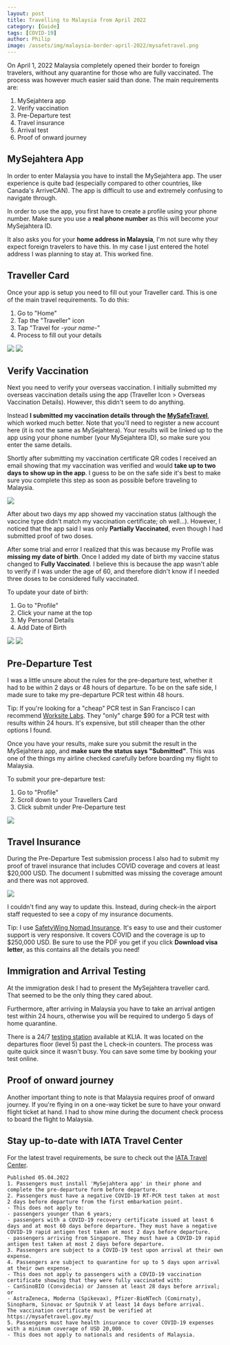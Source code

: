 ```yaml
---
layout: post
title: Travelling to Malaysia from April 2022
category: [Guide]
tags: [COVID-19]
author: Philip
image: /assets/img/malaysia-border-april-2022/mysafetravel.png
---
```


On April 1, 2022 Malaysia completely opened their border to foreign travelers, without any quarantine for those who are fully vaccinated. The process was however much easier said than done. The main requirements are:

1. MySejahtera app
2. Verify vaccination
3. Pre-Departure test
4. Travel insurance
5. Arrival test
6. Proof of onward journey

## MySejahtera App

In order to enter Malaysia you have to install the MySejahtera app. The user experience is quite bad (especially compared to other countries, like Canada's ArriveCAN). The app is difficult to use and extremely confusing to navigate through.

In order to use the app, you first have to create a profile using your phone number. Make sure you use a **real phone number** as this will become your MySejahtera ID.

It also asks you for your **home address in Malaysia**, I'm not sure why they expect foreign travelers to have this. In my case I just entered the hotel address I was planning to stay at. This worked fine.

## Traveller Card
Once your app is setup you need to fill out your Traveller card. This is one of the main travel requirements. To do this:

1. Go to "Home"
2. Tap the "Traveller" icon
3. Tap "Travel for *-your name-*"
4. Process to fill out your details

![](/assets/img/malaysia-border-april-2022/traveller-icon.jpg)
![](/assets/img/malaysia-border-april-2022/traveller.jpg)

## Verify Vaccination
Next you need to verify your overseas vaccination. I initially submitted my overseas vaccination details using the app (Traveller Icon > Overseas Vaccination Details). However, this didn't seem to do anything.

Instead **I submitted my vaccination details through the [MySafeTravel](https://www.mysafetravel.gov.my/)**, which worked much better. Note that you'll need to register a new account here (it is not the same as MySejahtera). Your results will be linked up to the app using your phone number (your MySejahtera ID), so make sure you enter the same details.

Shortly after submitting my vaccination certificate QR codes I received an email showing that my vaccination was verified and would **take up to two days to show up in the app**. I guess to be on the safe side it's best to make sure you complete this step as soon as possible before traveling to Malaysia.

![](/assets/img/malaysia-border-april-2022/vaccine-status.png)

After about two days my app showed my vaccination status (although the vaccine type didn't match my vaccination certificate; oh well...). However, I noticed that the app said I was only **Partially Vaccinated**, even though I had submitted proof of two doses.

After some trial and error I realized that this was because my Profile was **missing my date of birth**. Once I added my date of birth my vaccine status changed to **Fully Vaccinated**. I believe this is because the app wasn't able to verify if I was under the age of 60, and therefore didn't know if I needed three doses to be considered fully vaccinated.

To update your date of birth:

1. Go to "Profile"
2. Click your name at the top
3. My Personal Details
4. Add Date of Birth

![](/assets/img/malaysia-border-april-2022/profile.jpg)
![](/assets/img/malaysia-border-april-2022/settings.jpg)

## Pre-Departure Test

I was a little unsure about the rules for the pre-departure test, whether it had to be within 2 days or 48 hours of departure. To be on the safe side, I made sure to take my pre-departure PCR test within 48 hours.

Tip: If you're looking for a "cheap" PCR test in San Francisco I can recommend [Worksite Labs](https://worksitelabs.com/scheduling/). They "only" charge $90 for a PCR test with results within 24 hours. It's expensive, but still cheaper than the other options I found.

Once you have your results, make sure you submit the result in the MySejahtera app, and **make sure the status says "Submitted"**. This was one of the things my airline checked carefully before boarding my flight to Malaysia.

To submit your pre-departure test:
1. Go to "Profile"
2. Scroll down to your Travellers Card
3. Click submit under Pre-Departure test

![](/assets/img/malaysia-border-april-2022/traveller-card.jpg)

## Travel Insurance

During the Pre-Departure Test submission process I also had to submit my proof of travel insurance that includes COVID coverage and covers at least $20,000 USD. The document I submitted was missing the coverage amount and there was not approved.

![](/assets/img/malaysia-border-april-2022/insurance.png)

I couldn't find any way to update this. Instead, during check-in the airport staff requested to see a copy of my insurance documents.

Tip: I use [SafetyWing Nomad Insurance](https://safetywing.com/nomad-insurance). It's easy to use and their customer support is very responsive. It covers COVID and the coverage is up to $250,000 USD. Be sure to use the PDF you get if you click **Download visa letter**, as this contains all the details you need!

## Immigration and Arrival Testing

At the immigration desk I had to present the MySejahtera traveller card. That seemed to be the only thing they cared about.

Furthermore, after arriving in Malaysia you have to take an arrival antigen test within 24 hours, otherwise you will be required to undergo 5 days of home quarantine.

There is a 24/7 [testing station](https://airport.doctor2u.my/) available at KLIA. It was located on the departures floor (level 5) past the L check-in counters. The process was quite quick since it wasn't busy. You can save some time by booking your test online.

## Proof of onward journey

Another important thing to note is that Malaysia requires proof of onward journey. If you're flying in on a one-way ticket be sure to have your onward flight ticket at hand. I had to show mine during the document check process to board the flight to Malaysia.

## Stay up-to-date with IATA Travel Center

For the latest travel requirements, be sure to check out the [IATA Travel Center](https://www.iatatravelcentre.com/world.php).

```
Published 05.04.2022
1. Passengers must install 'MySejahtera app' in their phone and complete the pre-departure form before departure.
2. Passengers must have a negative COVID-19 RT-PCR test taken at most 2 days before departure from the first embarkation point.
- This does not apply to:
- passengers younger than 6 years;
- passengers with a COVID-19 recovery certificate issued at least 6 days and at most 60 days before departure. They must have a negative COVID-19 rapid antigen test taken at most 2 days before departure.
- passengers arriving from Singapore. They must have a COVID-19 rapid antigen test taken at most 2 days before departure.
3. Passengers are subject to a COVID-19 test upon arrival at their own expense.
4. Passengers are subject to quarantine for up to 5 days upon arrival at their own expense.
- This does not apply to passengers with a COVID-19 vaccination certificate showing that they were fully vaccinated with:
- CanSinoBIO (Convidecia) or Janssen at least 28 days before arrival; or
- AstraZeneca, Moderna (Spikevax), Pfizer-BioNTech (Comirnaty), Sinopharm, Sinovac or Sputnik V at least 14 days before arrival.
The vaccination certificate must be verified at https://mysafetravel.gov.my/
5. Passengers must have health insurance to cover COVID-19 expenses with a minimum coverage of USD 20,000.
- This does not apply to nationals and residents of Malaysia.
```
